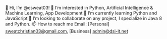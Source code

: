 👋 Hi, I’m @csweat03!
👀 I’m interested in Python, Artificial Intelligence & Machine Learning, App Development
🌱 I’m currently learning Python and JavaScript
💞️ I’m looking to collaborate on any project, I specialize in Java 8 and Python.
📫 How to reach me Email: [Personal] sweatchristian03@gmail.com, [Business] admin@dsi-it.net

<!---
csweat03/csweat03 is a ✨ special ✨ repository because its `README.md` (this file) appears on your GitHub profile.
You can click the Preview link to take a look at your changes.
--->
